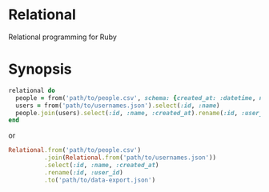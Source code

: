 Relational
==========

Relational programming for Ruby

Synopsis
========

```ruby
relational do
  people = from('path/to/people.csv', schema: {created_at: :datetime, name: :string}).where(->(row) { person.created_at > Date.today - 1 })
  users = from('path/to/usernames.json').select(:id, :name)
  people.join(users).select(:id, :name, :created_at).rename(:id, :user_id).to('path/to/report.csv')
end
```

or

```ruby
Relational.from('path/to/people.csv')
          .join(Relational.from('path/to/usernames.json'))
          .select(:id, :name, :created_at)
          .rename(:id, :user_id)
          .to('path/to/data-export.json')
```
